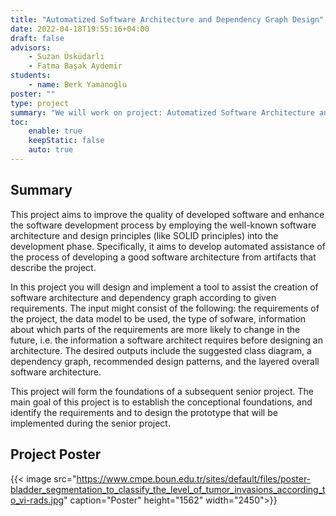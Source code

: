 ```yaml
---
title: "Automatized Software Architecture and Dependency Graph Design"
date: 2022-04-18T19:55:16+04:00
draft: false
advisors: 
    - Suzan Üsküdarlı
    - Fatma Başak Aydemir
students: 
    - name: Berk Yamanoğlu
poster: ""
type: project
summary: "We will work on project: Automatized Software Architecture and Dependency Graph Design"
toc:
    enable: true
    keepStatic: false
    auto: true
---
```


## Summary
This project aims to improve the quality of developed software and enhance the software development process by employing the well-known software architecture and design principles (like SOLID principles) into the development phase. Specifically, it aims to develop automated assistance of the process of  developing a good software architecture from artifacts that describe the project.
 
In this project you will design and implement a tool to assist the creation of software architecture and dependency graph according to given requirements. The input might consist of the following: the requirements of the project, the data model to be used, the type of sofware, information about which parts of the requirements are more likely to change in the future, i.e. the information a software architect requires before designing an architecture. The desired outputs include the suggested class diagram, a dependency graph, recommended design patterns, and the layered overall software architecture.
 
This project will form the foundations of a subsequent senior project. The main goal of this project is to establish the conceptional foundations, and identify the requirements and to design the prototype that will be implemented during the senior project.

## Project Poster
{{< image src="https://www.cmpe.boun.edu.tr/sites/default/files/poster-bladder_segmentation_to_classify_the_level_of_tumor_invasions_according_to_vi-rads.jpg" caption="Poster" height="1562" width="2450">}}

